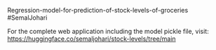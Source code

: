 Regression-model-for-prediction-of-stock-levels-of-groceries
#SemalJohari

For the complete web application including the model pickle file, visit:
https://huggingface.co/semaljohari/stock-levels/tree/main

